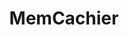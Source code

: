 ---
blog: http://blog.memcachier.com/
codehost: https://github.com/memcachier
logohandle: memcachier
sort: memcachier
title: MemCachier
twitter: https://x.com/memcachier
website: https://www.memcachier.com/
---